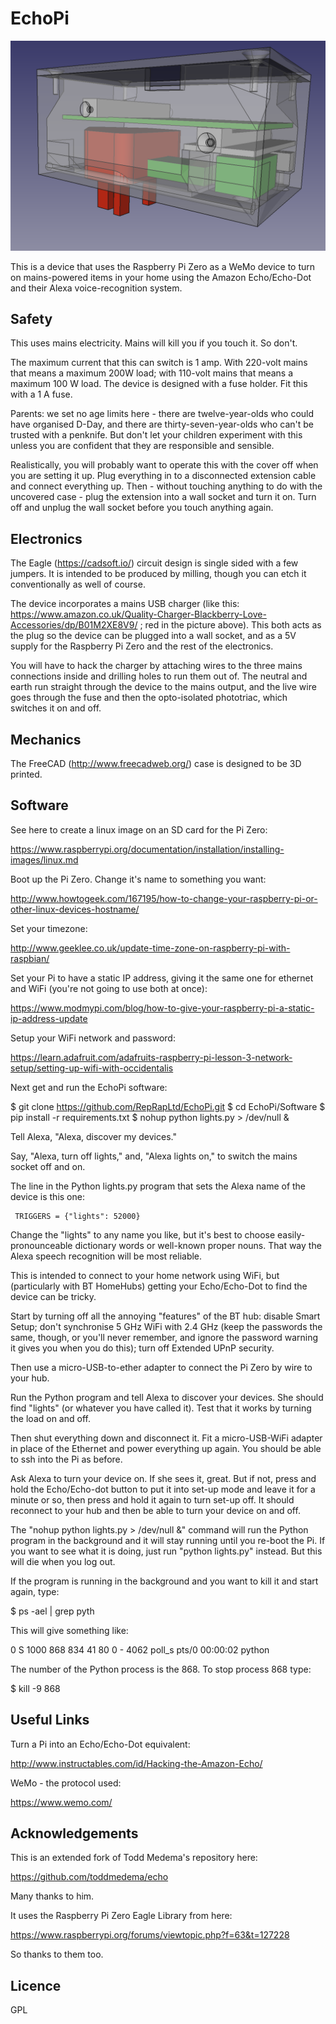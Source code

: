 # EchoPi

![FreeCAD design](https://raw.githubusercontent.com/RepRapLtd/EchoPi/master/Pictures/case-cad.png)

This is a device that uses the Raspberry Pi Zero as a WeMo device to turn on mains-powered items in your home using the Amazon Echo/Echo-Dot and their Alexa voice-recognition system.

## Safety

This uses mains electricity.  Mains will kill you if you touch it.  So don't.

The maximum current that this can switch is 1 amp.  With 220-volt mains that means a maximum 200W load; with 110-volt mains that means a maximum 100 W load.  The device is designed with a fuse holder.  Fit this with a 1 A fuse.

Parents: we set no age limits here - there are twelve-year-olds who could have organised D-Day, and there are thirty-seven-year-olds who can't be trusted with a penknife.  But don't let your children experiment with this unless you are confident that they are responsible and sensible.

Realistically, you will probably want to operate this with the cover off when you are setting it up.  Plug everything in to a disconnected extension cable and connect everything up.  Then - without touching anything to do with the uncovered case - plug the extension into a wall socket and turn it on.  Turn off and unplug the wall socket before you touch anything again.

## Electronics

The Eagle (https://cadsoft.io/) circuit design is single sided with a few jumpers.  It is intended to be produced by milling, though you can etch it conventionally as well of course.

The device incorporates a mains USB charger (like this: https://www.amazon.co.uk/Quality-Charger-Blackberry-Love-Accessories/dp/B01M2XE8V9/ ; red in the picture above).  This both acts as the plug so the device can be plugged into a wall socket, and as a 5V supply for the Raspberry Pi Zero and the rest of the electronics.

You will have to hack the charger by attaching wires to the three mains connections inside and drilling holes to run them out of.  The neutral and earth run straight through the device to the mains output, and the live wire goes through the fuse and then the opto-isolated phototriac, which switches it on and off.   

## Mechanics

The FreeCAD (http://www.freecadweb.org/) case is designed to be 3D printed.  

## Software

See here to create a linux image on an SD card for the Pi Zero:

https://www.raspberrypi.org/documentation/installation/installing-images/linux.md

Boot up the Pi Zero.  Change it's name to something you want:

http://www.howtogeek.com/167195/how-to-change-your-raspberry-pi-or-other-linux-devices-hostname/

Set your timezone:

http://www.geeklee.co.uk/update-time-zone-on-raspberry-pi-with-raspbian/

Set your Pi to have a static IP address, giving it the same one for ethernet and WiFi (you're not going to use both at once):

https://www.modmypi.com/blog/how-to-give-your-raspberry-pi-a-static-ip-address-update

Setup your WiFi network and password:

https://learn.adafruit.com/adafruits-raspberry-pi-lesson-3-network-setup/setting-up-wifi-with-occidentalis

Next get and run the EchoPi software:

$ git clone https://github.com/RepRapLtd/EchoPi.git
$ cd EchoPi/Software
$ pip install -r requirements.txt
$ nohup python lights.py > /dev/null &

Tell Alexa, "Alexa, discover my devices."

Say, "Alexa, turn off lights," and, "Alexa lights on," to switch the mains socket off and on.

The line in the Python lights.py program that sets the Alexa name of the device is this one:

     TRIGGERS = {"lights": 52000}

Change the "lights" to any name you like, but it's best to choose easily-pronounceable dictionary words or well-known proper nouns.  That way the Alexa speech recognition will be most reliable.

This is intended to connect to your home network using WiFi, but (particularly with BT HomeHubs) getting your Echo/Echo-Dot to find the device can be tricky.  

Start by turning off all the annoying "features" of the BT hub: disable Smart Setup; don't synchronise 5 GHz WiFi with 2.4 GHz (keep the passwords the same, though, or you'll never remember, and ignore the password warning it gives you when you do this); turn off Extended UPnP security.

Then use a micro-USB-to-ether adapter to connect the Pi Zero by wire to your hub.  

Run the Python program and tell Alexa to discover your devices.  She should find "lights" (or whatever you have called it).  Test that it works by turning the load on and off.

Then shut everything down and disconnect it.  Fit a micro-USB-WiFi adapter in place of the Ethernet and power everything up again.  You should be able to ssh into the Pi as before.

Ask Alexa to turn your device on.  If she sees it, great.  But if not, press and hold the Echo/Echo-dot button to put it into set-up mode and leave it for a minute or so, then press and hold it again to turn set-up off.  It should reconnect to your hub and then be able to turn your device on and off.

The "nohup python lights.py > /dev/null &" command will run the Python program in the background and it will stay running until you re-boot the Pi.  If you want to see what it is doing, just run "python lights.py" instead.  But this will die when you log out.

If the program is running in the background and you want to kill it and start again, type:

$ ps -ael | grep pyth

This will give something like:

  0 S  1000   868   834 41  80   0 -  4062 poll_s pts/0    00:00:02 python

The number of the Python process is the 868.  To stop process 868 type:

$ kill -9 868


## Useful Links

Turn a Pi into an Echo/Echo-Dot equivalent:

http://www.instructables.com/id/Hacking-the-Amazon-Echo/

WeMo - the protocol used:

https://www.wemo.com/

## Acknowledgements

This is an extended fork of Todd Medema's repository here:

https://github.com/toddmedema/echo

Many thanks to him.

It uses the Raspberry Pi Zero Eagle Library from here:

https://www.raspberrypi.org/forums/viewtopic.php?f=63&t=127228

So thanks to them too.

## Licence

GPL

